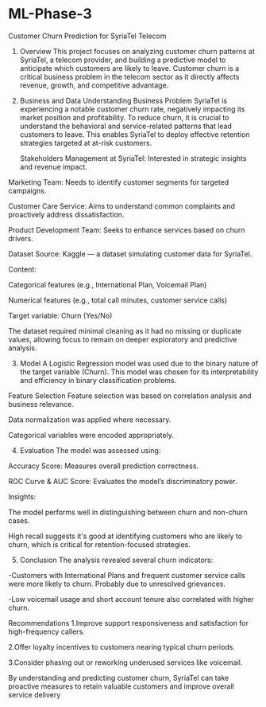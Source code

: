 # ML-Phase-3
Customer Churn Prediction for SyriaTel Telecom
1. Overview
This project focuses on analyzing customer churn patterns at SyriaTel, a telecom provider, and building a predictive model to anticipate which customers are likely to leave. Customer churn is a critical business problem in the telecom sector as it directly affects revenue, growth, and competitive advantage.

2. Business and Data Understanding
   Business Problem
SyriaTel is experiencing a notable customer churn rate, negatively impacting its market position and profitability. To reduce churn, it is crucial to understand the behavioral and service-related patterns that lead customers to leave. This enables SyriaTel to deploy effective retention strategies targeted at at-risk customers.

   Stakeholders
 Management at SyriaTel: Interested in strategic insights and revenue impact.

Marketing Team: Needs to identify customer segments for targeted campaigns.

Customer Care Service: Aims to understand common complaints and proactively address dissatisfaction.

Product Development Team: Seeks to enhance services based on churn drivers.

   Dataset
Source: Kaggle — a dataset simulating customer data for SyriaTel.

Content:

Categorical features (e.g., International Plan, Voicemail Plan)

Numerical features (e.g., total call minutes, customer service calls)

Target variable: Churn (Yes/No)

The dataset required minimal cleaning as it had no missing or duplicate values, allowing focus to remain on deeper exploratory and predictive analysis.

3. Model
A Logistic Regression model was used due to the binary nature of the target variable (Churn). This model was chosen for its interpretability and efficiency in binary classification problems.

 Feature Selection
Feature selection was based on correlation analysis and business relevance.

Data normalization was applied where necessary.

Categorical variables were encoded appropriately.

4. Evaluation
The model was assessed using:

Accuracy Score: Measures overall prediction correctness.

ROC Curve & AUC Score: Evaluates the model’s discriminatory power.

Insights:

The model performs well in distinguishing between churn and non-churn cases.

High recall suggests it's good at identifying customers who are likely to churn, which is critical for retention-focused strategies.

5. Conclusion
The analysis revealed several churn indicators:

-Customers with International Plans and frequent customer service calls were more likely to churn. Probably due to unresolved grievances.

-Low voicemail usage and short account tenure also correlated with higher churn.

   Recommendations
1.Improve support responsiveness and satisfaction for high-frequency callers.

2.Offer loyalty incentives to customers nearing typical churn periods.

3.Consider phasing out or reworking underused services like voicemail.

By understanding and predicting customer churn, SyriaTel can take proactive measures to retain valuable customers and improve overall service delivery